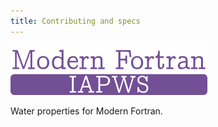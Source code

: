 ```yaml
---
title: Contributing and specs
---
```


![Ipaws](../media/logo-iapws.png)

Water properties for Modern Fortran.
